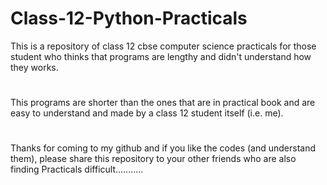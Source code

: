 # Class-12-Python-Practicals
This is a repository of class 12 cbse computer science practicals for those student who thinks that programs are lengthy and didn't understand how they works.
#
#
#
This programs are shorter than the ones that are in practical book and are easy to understand and made by a class 12 student itself (i.e. me).
#
Thanks for coming to my github and if you like the codes (and understand them), please share this repository to your other friends who are also finding Practicals difficult...........
